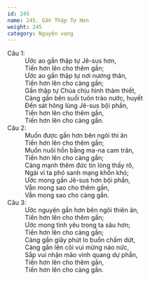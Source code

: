 ```yaml
---
id: 245
name: 245. Gần Thập Tự Hơn
weight: 245
category: Nguyện vọng
---
```

<dl><dt>Câu 1:</dt><dd data-verse="1">Ước ao gần thập tự Jê-sus hơn, <br/>Tiến hơn lên cho thêm gần; <br/>Ước ao gần thập tự nơi nương thân, <br/>Tiến hơn lên cho càng gần; <br/>Gần thập tự Chúa chịu hình thảm thiết, <br/>Càng gần bên suối tuôn trào nước, huyết <br/>Đến sát hông lủng Jê-sus bội phần, <br/>Tiến hơn lên cho thêm gần, <br/>Tiến hơn lên cho càng gần. </dd><dt>Câu 2:</dt><dd data-verse="2">Muốn được gần hơn bên ngôi thi ân <br/>Tiến hơn lên cho thêm gần; <br/>Muốn nuôi hồn bằng ma-na cam trân, <br/>Tiến hơn lên cho càng gần; <br/>Càng mạnh thêm đức tin lòng thấy rõ, <br/>Ngài vì ta phó sanh mạng khốn khó; <br/>Ước mong gần Jê-sus hơn bội phần, <br/>Vẫn mong sao cho thêm gần, <br/>Vẫn mong sao cho càng gần. </dd><dt>Câu 3:</dt><dd data-verse="3">Ước nguyện gần hơn bên ngôi thiên ân, <br/>Tiến hơn lên cho thêm gần; <br/>Ước mong tình yêu trong ta sâu hơn; <br/>Tiến hơn lên cho càng gần; <br/>Càng gần giây phút lo buồn chấm dứt, <br/>Càng gần lên cõi vui mừng náo nức, <br/>Sắp vui nhận mão vinh quang dự phần, <br/>Tiến hơn lên cho thêm gần, <br/>Tiến hơn lên cho càng gần. </dd></dl>
